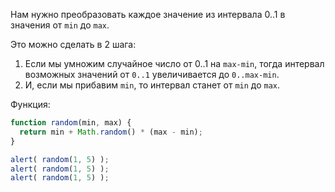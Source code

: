 Нам нужно преобразовать каждое значение из интервала 0..1 в значения от `min` до `max`.

Это можно сделать в 2 шага:

1. Если мы умножим случайное число от 0..1 на `max-min`, тогда интервал возможных значений от `0..1` увеличивается до `0..max-min`.
2. И, если мы прибавим `min`, то интервал станет от `min` до `max`.

Функция:

```js run
function random(min, max) {
  return min + Math.random() * (max - min);
}

alert( random(1, 5) );
alert( random(1, 5) );
alert( random(1, 5) );
```

